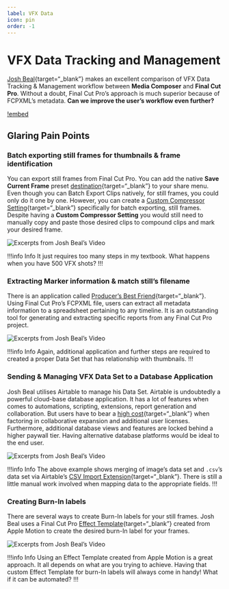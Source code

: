 ```yaml
---
label: VFX Data
icon: pin
order: -1
---
```

# VFX Data Tracking and Management

[Josh Beal](https://twitter.com/jbkilty){target=“_blank”} makes an excellent comparison of VFX Data Tracking & Management workflow between **Media Composer** and **Final Cut Pro**. Without a doubt, Final Cut Pro’s approach is much superior because of FCPXML’s metadata. **Can we improve the user’s workflow even further?**

[!embed](https://www.youtube.com/watch?v=Md-hNTzr5UE)

## Glaring Pain Points

### Batch exporting still frames for thumbnails & frame identification

You can export still frames from Final Cut Pro. You can add the native **Save Current Frame** preset [destination](https://support.apple.com/en-sg/guide/final-cut-pro/ver9fd008a21/mac){target=“_blank”} to your share menu. Even though you can Batch Export Clips natively, for still frames, you could only do it one by one. However, you can create a [Custom Compressor Setting](https://support.apple.com/en-sg/guide/compressor/cpsr52823a16/mac){target=“_blank”} specifically for batch exporting, still frames. Despite having a **Custom Compressor Setting** you would still need to manually copy and paste those desired clips to compound clips and mark your desired frame.

![Excerpts from Josh Beal’s Video](assets/batch_export_still_frames.gif)

!!!info Info
It just requires too many steps in my textbook. What happens when you have 500 VFX shots?
!!!

### Extracting Marker information & match still’s filename

There is an application called [Producer’s Best Friend](https://intelligentassistance.com/producer-s-best-friend.html){target=“_blank”}. Using Final Cut Pro’s FCPXML file, users can extract all metadata information to a spreadsheet pertaining to any timeline. It is an outstanding tool for generating and extracting specific reports from any Final Cut Pro project.

![Excerpts from Josh Beal’s Video](assets/extract_metadata.gif)

!!!info Info
Again, additional application and further steps are required to created a proper Data Set that has relationship with thumbnails.
!!!

### Sending & Managing VFX Data Set to a Database Application

Josh Beal utilises Airtable to manage his Data Set. Airtable is undoubtedly a powerful cloud-base database application. It has a lot of features when comes to automations, scripting, extensions, report generation and collaboration. But users have to bear a [high cost](https://www.airtable.com/pricing){target=“_blank”} when factoring in collaborative expansion and additional user licenses. Furthermore, additional database views and features are locked behind a higher paywall tier. Having alternative database platforms would be ideal to the end user.

![Excerpts from Josh Beal’s Video](assets/airtable_database.gif)

!!!info Info
The above example shows merging of image’s data set and `.csv`’s data set via Airtable’s [CSV Import Extension](https://support.airtable.com/docs/csv-import-extension){target=“_blank”}. There is still a little manual work involved when mapping data to the appropriate fields.
!!!

### Creating Burn-In labels

There are several ways to create Burn-In labels for your still frames. Josh Beal uses a Final Cut Pro [Effect Template](https://support.apple.com/en-sg/guide/motion/motn141bbb1f/mac){target=“_blank”} created from Apple Motion to create the desired burn-In label for your frames.

![Excerpts from Josh Beal’s Video](assets/burn-ins.gif)

!!!info Info
Using an Effect Template created from Apple Motion is a great approach. It all depends on what are you trying to achieve. Having that custom Effect Template for burn-In labels will always come in handy! What if it can be automated?
!!!